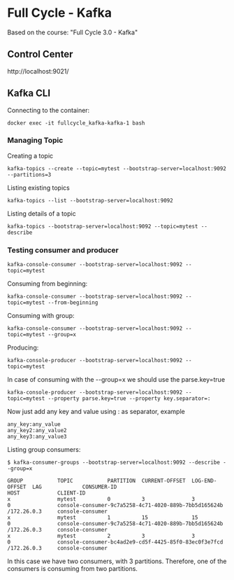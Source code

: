 # Full Cycle - Kafka

Based on the course: "Full Cycle 3.0 - Kafka"

## Control Center
http://localhost:9021/

## Kafka CLI

Connecting to the container:
```
docker exec -it fullcycle_kafka-kafka-1 bash
```

### Managing Topic

Creating a topic
```
kafka-topics --create --topic=mytest --bootstrap-server=localhost:9092 --partitions=3
```

Listing existing topics
```
kafka-topics --list --bootstrap-server=localhost:9092
```

Listing details of a topic
```
kafka-topics --bootstrap-server=localhost:9092 --topic=mytest --describe
```

### Testing consumer and producer
```
kafka-console-consumer --bootstrap-server=localhost:9092 --topic=mytest
```
Consuming from beginning:
```
kafka-console-consumer --bootstrap-server=localhost:9092 --topic=mytest --from-beginning
```
Consuming with group:
```
kafka-console-consumer --bootstrap-server=localhost:9092 --topic=mytest --group=x
``` 

Producing:
```
kafka-console-producer --bootstrap-server=localhost:9092 --topic=mytest
```

In case of consuming with the --group=x we should use the parse.key=true
```
kafka-console-producer --bootstrap-server=localhost:9092 --topic=mytest --property parse.key=true --property key.separator=:
```
Now just add any key and value using : as separator, example
```
any_key:any_value
any_key2:any_value2
any_key3:any_value3
```

Listing group consumers:
```
$ kafka-consumer-groups --bootstrap-server=localhost:9092 --describe --group=x

GROUP           TOPIC           PARTITION  CURRENT-OFFSET  LOG-END-OFFSET  LAG             CONSUMER-ID                                           HOST            CLIENT-ID
x               mytest          0          3               3               0               console-consumer-9c7a5258-4c71-4020-889b-7bb5d165624b /172.26.0.3     console-consumer
x               mytest          1          15              15              0               console-consumer-9c7a5258-4c71-4020-889b-7bb5d165624b /172.26.0.3     console-consumer
x               mytest          2          3               3               0               console-consumer-bc4ad2e9-cd5f-4425-85f0-83ec0f3e7fcd /172.26.0.3     console-consumer
```
In this case we have two consumers, with 3 partitions. Therefore, one of the consumers is consuming from two partitions.